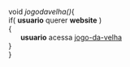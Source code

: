 void <i>jogodavelha()</i>{<br>
if( <b>usuario</b> querer <b>website</b> )<br>
{<br>
   &nbsp;&nbsp;&nbsp;&nbsp;&nbsp;&nbsp;<b>usuario</b> acessa [jogo-da-velha](https://jogo-da-velha-qmf5z1fol-vitor-rodrigues-projects.vercel.app)<br>
}<br>
}

